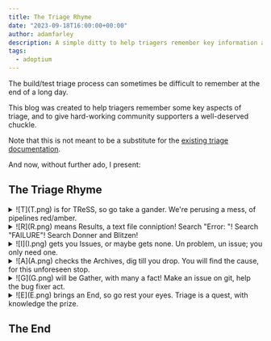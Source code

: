 ```yaml
---
title: The Triage Rhyme
date: "2023-09-18T16:00:00+00:00"
author: adamfarley
description: A simple ditty to help triagers remember key information about the triage process.
tags:
  - adoptium
---
```


The build/test triage process can sometimes be difficult to remember at the end of a long day.

This blog was created to help triagers remember some key aspects of triage, and to give hard-working community supporters a well-deserved chuckle.

Note that this is not meant to be a substitute for the [existing triage documentation](https://github.com/adoptium/aqa-tests/blob/master/doc/Triage.md).

And now, without further ado, I present:


## The Triage Rhyme

<details>
<summary>![T](T.png) is for TReSS, so go take a gander. We're perusing a mess, of pipelines red/amber.</summary>
- Identify failed pipelines via TRSS.
- Red means a job has failed. Framework errors, build failures, etc.
- Amber often means that a unit test failed, but the test framework completed.
- Grey usually means a timeout.
</details>
<details>
<summary>![R](R.png) means Results, a text file conniption! Search "Error: "! Search "FAILURE"! Search Donner and Blitzen!</summary>
- Search failed job output for error keywords.
- "Error:" is often associated with errors.
- "FAILURE" usually means a subjob failed, like Smoke Tests after a build.
- Donner and Blitzen are Santa's reindeer. They are a metaphor for "search for everything".
</details>
<details>
<summary>![I](I.png) gets you Issues, or maybe gets none. Un problem, un issue; you only need one.</summary>
- Search repositories for related issues. 
- An existing issue means further triage is not needed.
- Put a link to your failure in any existing issues, to keep the issue up-to-date.
</details>
<details>
<summary>![A](A.png) checks the Archives, dig till you drop. You will find the cause, for this unforeseen stop.</summary>
- Do some digging to find the general source of the issue. 
- Frequent offenders are changesets and test/build framework updates.
</details>
<details>
<summary>![G](G.png) will be Gather, with many a fact! Make an issue on git, help the bug fixer act.</summary>
- Raise an issue in the relevant repository.
- Be sure to add job links, log files, and a copy of the error message. 
- Always start with a summary of the problem, to help bug fixers grasp the issue quickly.
</details>
<details>
<summary>![E](E.png) brings an End, so go rest your eyes. Triage is a quest, with knowledge the prize.</summary>
- Triage is about creating a knowledge base before task prioritization.
- Always look for bigger fish before trying to solve anything. 
- Work smarter, not harder. :)
</details>

## The End
